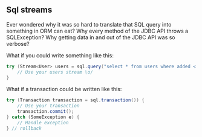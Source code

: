 ## Sql streams

Ever wondered why it was so hard to translate that SQL query into something in ORM can eat?
Why every method of the JDBC API throws a SQLException?
Why getting data in and out of the JDBC API was so verbose?

What if you could write something like this:

```java
try (Stream<User> users = sql.query("select * from users where added < current_date").mapTo(User.class)) {
    // Use your users stream \o/
}
```

What if a transaction could be written like this:

```java
try (Transaction transaction = sql.transaction()) {
    // Use your transaction
    transaction.commit();
} catch (SomeException e) {
    // Handle exception
} // rollback
```
